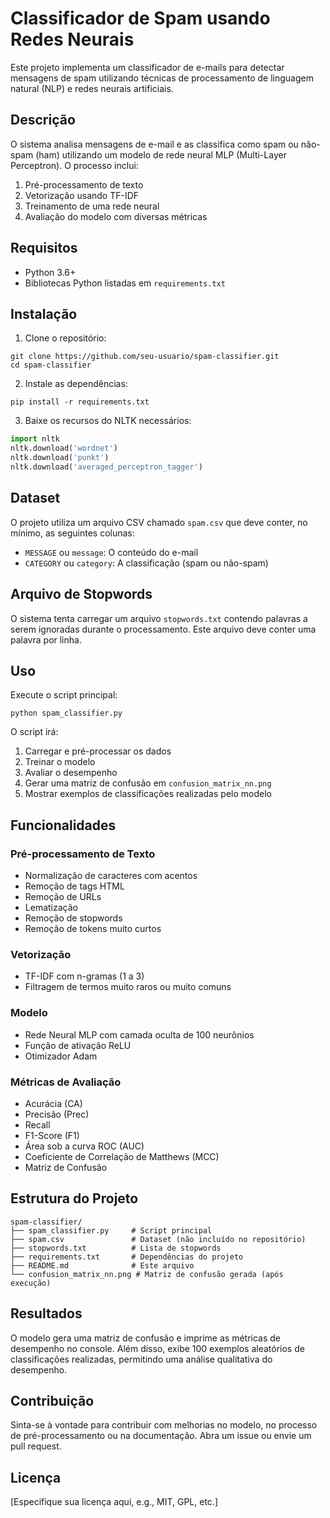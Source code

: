 # Classificador de Spam usando Redes Neurais

Este projeto implementa um classificador de e-mails para detectar mensagens de spam utilizando técnicas de processamento de linguagem natural (NLP) e redes neurais artificiais.

## Descrição

O sistema analisa mensagens de e-mail e as classifica como spam ou não-spam (ham) utilizando um modelo de rede neural MLP (Multi-Layer Perceptron). O processo inclui:

1. Pré-processamento de texto
2. Vetorização usando TF-IDF
3. Treinamento de uma rede neural
4. Avaliação do modelo com diversas métricas

## Requisitos

- Python 3.6+
- Bibliotecas Python listadas em `requirements.txt`

## Instalação

1. Clone o repositório:
```
git clone https://github.com/seu-usuario/spam-classifier.git
cd spam-classifier
```

2. Instale as dependências:
```
pip install -r requirements.txt
```

3. Baixe os recursos do NLTK necessários:
```python
import nltk
nltk.download('wordnet')
nltk.download('punkt')
nltk.download('averaged_perceptron_tagger')
```

## Dataset

O projeto utiliza um arquivo CSV chamado `spam.csv` que deve conter, no mínimo, as seguintes colunas:
- `MESSAGE` ou `message`: O conteúdo do e-mail
- `CATEGORY` ou `category`: A classificação (spam ou não-spam)

## Arquivo de Stopwords

O sistema tenta carregar um arquivo `stopwords.txt` contendo palavras a serem ignoradas durante o processamento. Este arquivo deve conter uma palavra por linha.

## Uso

Execute o script principal:
```
python spam_classifier.py
```

O script irá:
1. Carregar e pré-processar os dados
2. Treinar o modelo
3. Avaliar o desempenho
4. Gerar uma matriz de confusão em `confusion_matrix_nn.png`
5. Mostrar exemplos de classificações realizadas pelo modelo

## Funcionalidades

### Pré-processamento de Texto
- Normalização de caracteres com acentos
- Remoção de tags HTML
- Remoção de URLs
- Lematização
- Remoção de stopwords
- Remoção de tokens muito curtos

### Vetorização
- TF-IDF com n-gramas (1 a 3)
- Filtragem de termos muito raros ou muito comuns

### Modelo
- Rede Neural MLP com camada oculta de 100 neurônios
- Função de ativação ReLU
- Otimizador Adam

### Métricas de Avaliação
- Acurácia (CA)
- Precisão (Prec)
- Recall
- F1-Score (F1)
- Área sob a curva ROC (AUC)
- Coeficiente de Correlação de Matthews (MCC)
- Matriz de Confusão

## Estrutura do Projeto

```
spam-classifier/
├── spam_classifier.py     # Script principal
├── spam.csv               # Dataset (não incluído no repositório)
├── stopwords.txt          # Lista de stopwords
├── requirements.txt       # Dependências do projeto
├── README.md              # Este arquivo
└── confusion_matrix_nn.png # Matriz de confusão gerada (após execução)
```

## Resultados

O modelo gera uma matriz de confusão e imprime as métricas de desempenho no console. Além disso, exibe 100 exemplos aleatórios de classificações realizadas, permitindo uma análise qualitativa do desempenho.

## Contribuição

Sinta-se à vontade para contribuir com melhorias no modelo, no processo de pré-processamento ou na documentação. Abra um issue ou envie um pull request.

## Licença

[Especifique sua licença aqui, e.g., MIT, GPL, etc.]